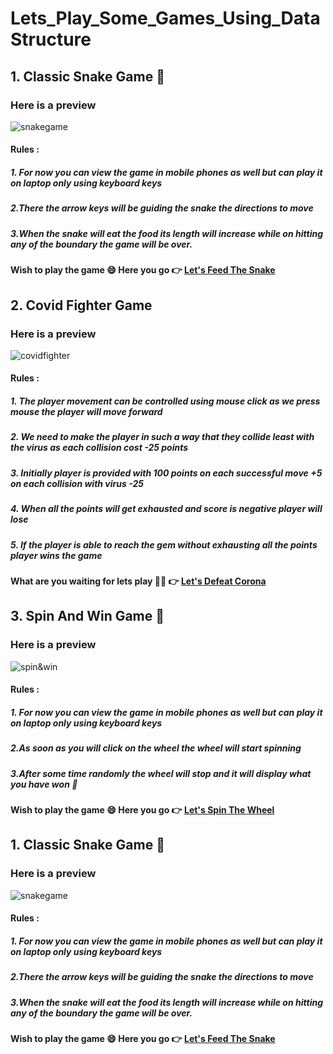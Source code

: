# Lets_Play_Some_Games_Using_DataStructure

## 1. Classic Snake Game :snake:

### Here is a preview

![snakegame](https://user-images.githubusercontent.com/55852502/105125105-9fdba900-5b01-11eb-9192-1d7ad23f525f.gif)

#### Rules :
##### 1. For now you can view the game in mobile phones as well but can play it on  laptop only using keyboard keys
##### 2.There the arrow keys will be guiding the snake the directions to move 
##### 3.When the snake will eat the food its length will increase while on hitting any of the boundary the game will be over.

#### Wish to play the game :smile: Here you go :point_right: [Let's Feed The Snake](https://classicsnakegame.netlify.app/)

## 2. Covid Fighter Game

### Here is a preview

![covidfighter](https://user-images.githubusercontent.com/55852502/105162326-7a1dc680-5b38-11eb-8afa-216d53f5592b.gif)

#### Rules :
##### 1. The player movement can be controlled using mouse click as we press mouse the player will move forward
##### 2. We need to make the player in such a way that they collide least with the virus as each collision cost -25 points
##### 3. Initially player is provided with 100 points on each successful move +5 on each collision with virus -25
##### 4. When all the points will get exhausted and score is negative player will lose 
##### 5. If the player is able to reach the gem without exhausting all the points player wins the game 

#### What are you waiting for lets play :superhero_woman: :point_right: [Let's Defeat Corona](https://covid-fightergame.netlify.app/)

## 3. Spin And Win Game :dart:

### Here is a preview

![spin&win](https://user-images.githubusercontent.com/55852502/105125105-9fdba900-5b01-11eb-9192-1d7ad23f525f.gif)

#### Rules :
##### 1. For now you can view the game in mobile phones as well but can play it on  laptop only using keyboard keys
##### 2.As soon as you will click on the wheel the wheel will start spinning
##### 3.After some time randomly the wheel will stop and it will display what you have won :partying_face:

#### Wish to play the game :smile: Here you go :point_right: [Let's Spin The Wheel](https://classicsnakegame.netlify.app/)

## 1. Classic Snake Game :snake:

### Here is a preview

![snakegame](https://user-images.githubusercontent.com/55852502/105125105-9fdba900-5b01-11eb-9192-1d7ad23f525f.gif)

#### Rules :
##### 1. For now you can view the game in mobile phones as well but can play it on  laptop only using keyboard keys
##### 2.There the arrow keys will be guiding the snake the directions to move 
##### 3.When the snake will eat the food its length will increase while on hitting any of the boundary the game will be over.

#### Wish to play the game :smile: Here you go :point_right: [Let's Feed The Snake](https://classicsnakegame.netlify.app/)
